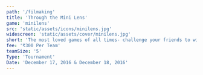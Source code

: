 ```yaml
---
path: '/filmaking'
title: 'Through the Mini Lens'
game: 'minilens'
src: 'static/assets/icons/minilens.jpg'
widescreen: 'static/assets/cover/minilens.jpg'
short: 'The most loved games of all times- challenge your friends to win the tournament and challenge your rivals to earn the title!'
fee: '₹300 Per Team'
teamSize: '5'
Type: 'Tournament'
Date: 'December 17, 2016 & December 18, 2016' 
---
```

